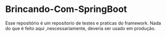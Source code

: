 # Brincando-Com-SpringBoot
Esse repositório é um repositorio de testes e praticas do framework. Nada do que é feito aqui ,nescessariamente, deveria ser usado em produção. 
